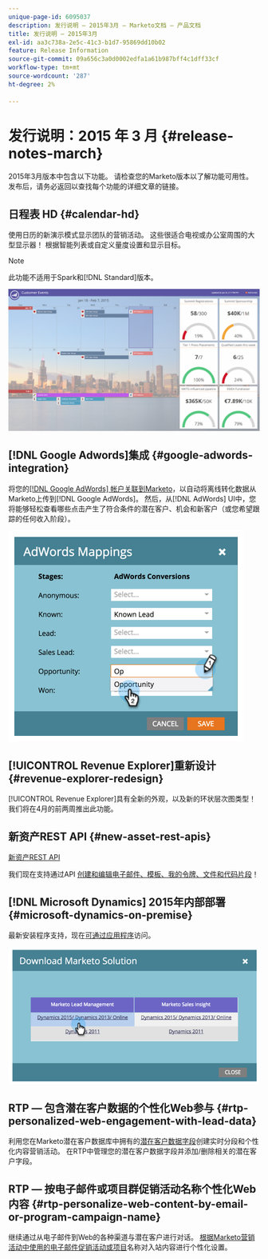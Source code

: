 ```yaml
---
unique-page-id: 6095037
description: 发行说明 — 2015年3月 — Marketo文档 — 产品文档
title: 发行说明 — 2015年3月
exl-id: aa3c738a-2e5c-41c3-b1d7-95869dd10b02
feature: Release Information
source-git-commit: 09a656c3a0d0002edfa1a61b987bff4c1dff33cf
workflow-type: tm+mt
source-wordcount: '287'
ht-degree: 2%

---
```


# 发行说明：2015 年 3 月 {#release-notes-march}

2015年3月版本中包含以下功能。 请检查您的Marketo版本以了解功能可用性。 发布后，请务必返回以查找每个功能的详细文章的链接。

## 日程表 HD {#calendar-hd}

使用日历的新演示模式显示团队的营销活动。 这些很适合电视或办公室周围的大型显示器！ 根据智能列表或自定义量度设置和显示目标。

>[!NOTE]
>
>此功能不适用于Spark和[!DNL Standard]版本。

![](assets/image2015-3-23-11-3a39-3a15.png)

## [!DNL Google Adwords]集成 {#google-adwords-integration}

将您的[[!DNL Google AdWords] 帐户关联到Marketo](/help/marketo/product-docs/administration/additional-integrations/add-google-adwords-as-a-launchpoint-service.md)，以自动将离线转化数据从Marketo上传到[!DNL Google AdWords]。 然后，从[!DNL AdWords] UI中，您将能够轻松查看哪些点击产生了符合条件的潜在客户、机会和新客户（或您希望跟踪的任何收入阶段）。

![](assets/image2015-3-23-11-3a50-3a55.png)

## [!UICONTROL Revenue Explorer]重新设计 {#revenue-explorer-redesign}

[!UICONTROL Revenue Explorer]具有全新的外观，以及新的环状层次图类型！ 我们将在4月的前两周推出此功能。

## 新资产REST API {#new-asset-rest-apis}

[新资产REST API](https://experienceleague.adobe.com/zh-hans/docs/marketo-developer/marketo/rest/assets/assets)

我们现在支持通过API [创建和编辑电子邮件、模板、我的令牌、文件和代码片段](https://developer.adobe.com/marketo-apis/api/asset/)！

## [!DNL Microsoft Dynamics] 2015年内部部署 {#microsoft-dynamics-on-premise}

最新安装程序支持，现在[可通过应用程序](/help/marketo/product-docs/crm-sync/microsoft-dynamics-sync/sync-setup/update-the-marketo-solution-for-microsoft-dynamics.md)访问。

![](assets/image2015-3-23-11-3a47-3a16.png)

## RTP — 包含潜在客户数据的个性化Web参与 {#rtp-personalized-web-engagement-with-lead-data}

利用您在Marketo潜在客户数据库中拥有的[潜在客户数据字段](/help/marketo/product-docs/web-personalization/using-web-segments/manage-person-data.md)创建实时分段和个性化内容营销活动。 在RTP中管理您的潜在客户数据字段并添加/删除相关的潜在客户字段。

## RTP — 按电子邮件或项目群促销活动名称个性化Web内容 {#rtp-personalize-web-content-by-email-or-program-campaign-name}

继续通过从电子邮件到Web的各种渠道与潜在客户进行对话。 [根据Marketo营销活动中使用的电子邮件促销活动或项目](/help/marketo/product-docs/web-personalization/using-web-segments/web-segments.md)名称对入站内容进行个性化设置。
